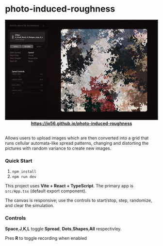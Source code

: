 # photo-induced-roughness

  <div align="center">
      <a href="https://jo56.github.io/photo-induced-roughness" target="_blank">
          <img src="assets/photo-induced-preview-4.png" alt="photo preview">
      </a>
      <br>
      <a href="https://jo56.github.io/photo-induced-roughness" target="_blank">
          <b>https://jo56.github.io/photo-induced-roughness</b>
      </a>
  </div>

<br>

Allows users to upload images which are then converted into a grid that runs cellular automata-like spread patterns, changing and distorting the pictures with random variance to create new images. 

### Quick Start

1. `npm install`  
2. `npm run dev`

This project uses **Vite + React + TypeScript**. The primary app is `src/App.tsx` (default export component).  

The canvas is responsive; use the controls to start/stop, step, randomize, and clear the simulation.

### Controls

**Space**,**J**,**K**,**L** toggle **Spread**, **Dots**,**Shapes**,**All** respectivley.

Pres **R** to toggle recording when enabled
